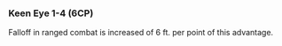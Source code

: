 ### Keen Eye 1-4 (6CP)

Falloff in ranged combat is increased of 6 ft. per point of this advantage.
